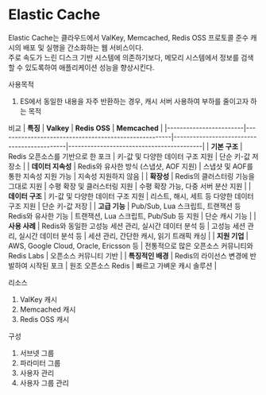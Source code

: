 # Elastic Cache

Elastic Cache는 클라우드에서 ValKey, Memcached, Redis OSS 프로토콜 준수 캐시의 배포 및 실행을 간소화하는 웹 서비스이다.  
주로 속도가 느린 디스크 기반 시스템에 의존하기보다, 메모리 시스템에서 정보를 검색할 수 있도록하여 애플리케이션 성능을 향상시킨다.

사용목적

1. ES에서 동일한 내용을 자주 반환하는 경우, 캐시 서버 사용하여 부하를 줄이고자 하는 목적

비교
| **특징** | **Valkey** | **Redis OSS** | **Memcached** |
|------------------------|------------------------------------------------------|--------------------------------------------|------------------------------------------|
| **기본 구조** | Redis 오픈소스를 기반으로 한 포크 | 키-값 및 다양한 데이터 구조 지원 | 단순 키-값 저장소 |
| **데이터 지속성** | Redis와 유사한 방식 (스냅샷, AOF 지원) | 스냅샷 및 AOF를 통한 지속성 지원 가능 | 지속성 지원하지 않음 |
| **확장성** | Redis의 클러스터링 기능을 그대로 지원 | 수평 확장 및 클러스터링 지원 | 수평 확장 가능, 다중 서버 분산 지원 |
| **데이터 구조** | 키-값 및 다양한 데이터 구조 지원 | 리스트, 해시, 세트 등 다양한 데이터 구조 지원 | 단순 키-값 저장 |
| **고급 기능** | Pub/Sub, Lua 스크립트, 트랜잭션 등 Redis와 유사한 기능 | 트랜잭션, Lua 스크립트, Pub/Sub 등 지원 | 단순 캐시 기능 |
| **사용 사례** | Redis와 동일한 고성능 세션 관리, 실시간 데이터 분석 등 | 고성능 세션 관리, 실시간 데이터 분석 등 | 세션 관리, 간단한 캐시, 읽기 트래픽 캐싱 |
| **지원 기업** | AWS, Google Cloud, Oracle, Ericsson 등 | 전통적으로 많은 오픈소스 커뮤니티와 Redis Labs | 오픈소스 커뮤니티 기반 |
| **특징적인 배경** | Redis의 라이선스 변경에 반발하여 시작된 포크 | 원조 오픈소스 Redis | 빠르고 가벼운 캐시 솔루션 |

리소스

1. ValKey 캐시
2. Memcached 캐시
3. Redis OSS 캐시

구성

1. 서브넷 그룹
2. 파라미터 그룹
3. 사용자 관리
4. 사용자 그룹 관리
